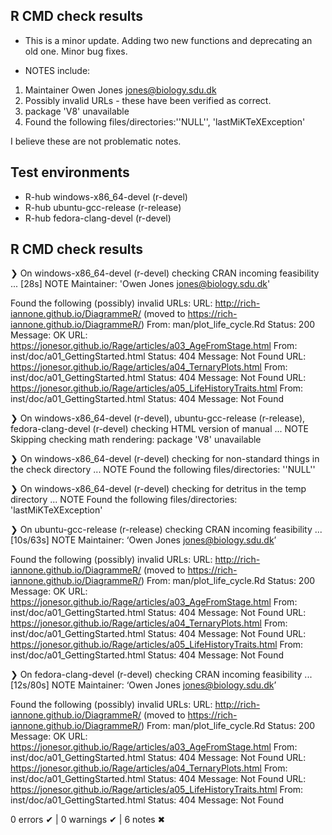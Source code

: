 ## R CMD check results

* This is a minor update. Adding two new functions and deprecating an old one. Minor bug fixes.

* NOTES include: 
1) Maintainer Owen Jones <jones@biology.sdu.dk>
2) Possibly invalid URLs - these have been verified as correct.
3) package 'V8' unavailable
4) Found the following files/directories:''NULL'', 'lastMiKTeXException'

I believe these are not problematic notes.

## Test environments
- R-hub windows-x86_64-devel (r-devel)
- R-hub ubuntu-gcc-release (r-release)
- R-hub fedora-clang-devel (r-devel)

## R CMD check results
❯ On windows-x86_64-devel (r-devel)
  checking CRAN incoming feasibility ... [28s] NOTE
  Maintainer: 'Owen Jones <jones@biology.sdu.dk>'
  
  Found the following (possibly) invalid URLs:
    URL: http://rich-iannone.github.io/DiagrammeR/ (moved to https://rich-iannone.github.io/DiagrammeR/)
      From: man/plot_life_cycle.Rd
      Status: 200
      Message: OK
    URL: https://jonesor.github.io/Rage/articles/a03_AgeFromStage.html
      From: inst/doc/a01_GettingStarted.html
      Status: 404
      Message: Not Found
    URL: https://jonesor.github.io/Rage/articles/a04_TernaryPlots.html
      From: inst/doc/a01_GettingStarted.html
      Status: 404
      Message: Not Found
    URL: https://jonesor.github.io/Rage/articles/a05_LifeHistoryTraits.html
      From: inst/doc/a01_GettingStarted.html
      Status: 404
      Message: Not Found

❯ On windows-x86_64-devel (r-devel), ubuntu-gcc-release (r-release), fedora-clang-devel (r-devel)
  checking HTML version of manual ... NOTE
  Skipping checking math rendering: package 'V8' unavailable

❯ On windows-x86_64-devel (r-devel)
  checking for non-standard things in the check directory ... NOTE
  Found the following files/directories:
    ''NULL''

❯ On windows-x86_64-devel (r-devel)
  checking for detritus in the temp directory ... NOTE
  Found the following files/directories:
    'lastMiKTeXException'

❯ On ubuntu-gcc-release (r-release)
  checking CRAN incoming feasibility ... [10s/63s] NOTE
  Maintainer: ‘Owen Jones <jones@biology.sdu.dk>’
  
  Found the following (possibly) invalid URLs:
    URL: http://rich-iannone.github.io/DiagrammeR/ (moved to https://rich-iannone.github.io/DiagrammeR/)
      From: man/plot_life_cycle.Rd
      Status: 200
      Message: OK
    URL: https://jonesor.github.io/Rage/articles/a03_AgeFromStage.html
      From: inst/doc/a01_GettingStarted.html
      Status: 404
      Message: Not Found
    URL: https://jonesor.github.io/Rage/articles/a04_TernaryPlots.html
      From: inst/doc/a01_GettingStarted.html
      Status: 404
      Message: Not Found
    URL: https://jonesor.github.io/Rage/articles/a05_LifeHistoryTraits.html
      From: inst/doc/a01_GettingStarted.html
      Status: 404
      Message: Not Found

❯ On fedora-clang-devel (r-devel)
  checking CRAN incoming feasibility ... [12s/80s] NOTE
  Maintainer: ‘Owen Jones <jones@biology.sdu.dk>’
  
  Found the following (possibly) invalid URLs:
    URL: http://rich-iannone.github.io/DiagrammeR/ (moved to https://rich-iannone.github.io/DiagrammeR/)
      From: man/plot_life_cycle.Rd
      Status: 200
      Message: OK
    URL: https://jonesor.github.io/Rage/articles/a03_AgeFromStage.html
      From: inst/doc/a01_GettingStarted.html
      Status: 404
      Message: Not Found
    URL: https://jonesor.github.io/Rage/articles/a04_TernaryPlots.html
      From: inst/doc/a01_GettingStarted.html
      Status: 404
      Message: Not Found
    URL: https://jonesor.github.io/Rage/articles/a05_LifeHistoryTraits.html
      From: inst/doc/a01_GettingStarted.html
      Status: 404
      Message: Not Found

0 errors ✔ | 0 warnings ✔ | 6 notes ✖
